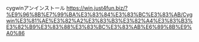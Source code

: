 cygwinアンインストール
https://win.just4fun.biz/?%E9%96%8B%E7%99%BA%E3%83%84%E3%83%BC%E3%83%AB/Cygwin%E3%81%AE%E3%82%A2%E3%83%B3%E3%82%A4%E3%83%B3%E3%82%B9%E3%83%88%E3%83%BC%E3%83%AB%E6%89%8B%E9%A0%86
